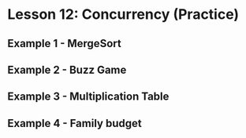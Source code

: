 # Lesson 12: Concurrency (Practice)

## Example 1 - MergeSort

## Example 2 - Buzz Game

## Example 3 - Multiplication Table

## Example 4 - Family budget
